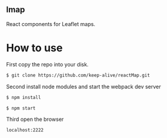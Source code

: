 ## lmap
React components for Leaflet maps.
# How to use
First copy the repo into your disk.
```bash
$ git clone https://github.com/keep-alive/reactMap.git
```
Second install node modules and start the webpack dev server
```bash
$ npm install

$ npm start
```
Third open the browser
```bash
localhost:2222
```
